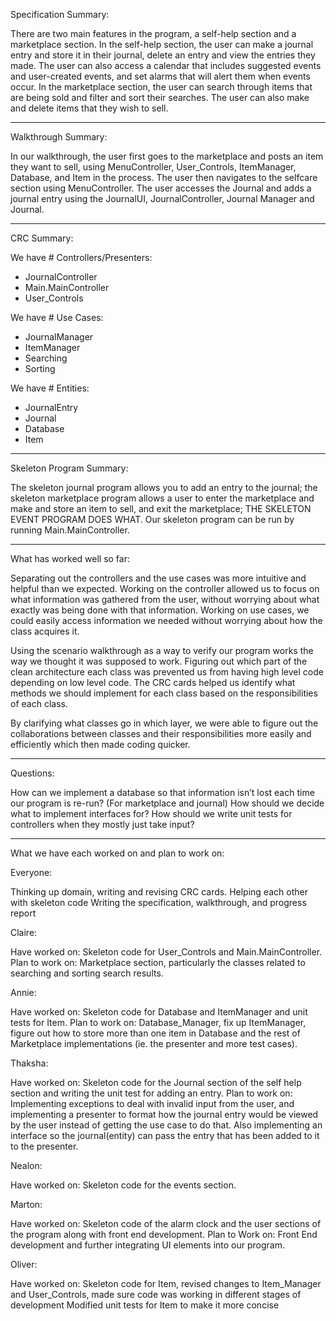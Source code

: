 Specification Summary:

There are two main features in the program, a self-help section and a marketplace section. In the self-help section, the user can make a journal entry and store it in their journal, delete an entry and view the entries they made. The user can also access a calendar that includes suggested events and user-created events, and set alarms that will alert them when events occur. In the marketplace section, the user can search through items that are being sold and filter and sort their searches. The user can also make and delete items that they wish to sell. 

------

Walkthrough Summary:

In our walkthrough, the user first goes to the marketplace and posts an item they want to sell, using MenuController, User_Controls, ItemManager, Database, and Item in the process. The user then navigates to the selfcare section using MenuController. The user accesses the Journal and adds a journal entry using the JournalUI, JournalController, Journal Manager and Journal.

------

CRC Summary:

We have # Controllers/Presenters:
  - JournalController
  - Main.MainController
  - User_Controls

We have # Use Cases:
  - JournalManager
  - ItemManager
  - Searching
  - Sorting

We have # Entities:
  - JournalEntry
  - Journal
  - Database
  - Item

------

Skeleton Program Summary:

The skeleton journal program allows you to add an entry to the journal; the skeleton marketplace program allows a user to enter the marketplace and make and store an item to sell, and exit the marketplace; THE SKELETON EVENT PROGRAM DOES WHAT. Our skeleton program can be run by running Main.MainController. 

------

What has worked well so far:

Separating out the controllers and the use cases was more intuitive and helpful than we expected. Working on the controller allowed us to focus on what information was gathered from the user, without worrying about what exactly was being done with that information. Working on use cases, we could easily access information we needed without worrying about how the class acquires it.

Using the scenario walkthrough as a way to verify our program works the way we thought it was supposed to work. Figuring out which part of the clean architecture each class was prevented us from having high level code depending on low level code. The CRC cards helped us identify what methods we should implement for each class based on the responsibilities of each class.

By clarifying what classes go in which layer, we were able to figure out the collaborations between classes and their responsibilities more easily and efficiently which then made coding quicker.

------

Questions:

How can we implement a database so that information isn’t lost each time our program is re-run? (For marketplace and journal) 
How should we decide what to implement interfaces for? 
How should we write unit tests for controllers when they mostly just take input? 

------

What we have each worked on and plan to work on:

Everyone:

Thinking up domain, writing and revising CRC cards. 
Helping each other with skeleton code
Writing the specification, walkthrough, and progress report

Claire:

Have worked on: Skeleton code for User_Controls and Main.MainController.
Plan to work on: Marketplace section, particularly the classes related to searching and sorting search results. 

Annie:

Have worked on: Skeleton code for Database and ItemManager and unit tests for Item.
Plan to work on: Database_Manager, fix up ItemManager, figure out how to store more than one item in Database and the rest of Marketplace implementations (ie. the presenter and more test cases).

Thaksha:

Have worked on: Skeleton code for the Journal section of the self help section and writing the unit test for adding an entry.
Plan to work on: Implementing exceptions to deal with invalid input from the user, and implementing a presenter to format how the journal entry would be viewed by the user instead of getting the use case to do that. Also implementing an interface so the journal(entity) can pass the entry that has been added to it to the presenter.

Nealon:

Have worked on: Skeleton code for the events section.

Marton:

Have worked on: Skeleton code of the alarm clock and the user sections of the program along with front end development.
Plan to Work on: Front End development and further integrating UI elements into our program.

Oliver: 

Have worked on: Skeleton code for Item, revised changes to Item_Manager and User_Controls, made sure code was working in different stages of development
Modified unit tests for Item to make it more concise
